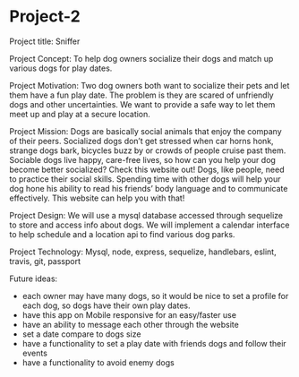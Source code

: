 # Project-2

Project title: Sniffer

Project Concept: To help dog owners socialize their dogs and match up various dogs for play dates.

Project Motivation: Two dog owners both want to socialize their pets and let them have a fun play date.  The problem is they are scared of unfriendly dogs and other uncertainties.  We want to provide a safe way to let them meet up and play at a secure location.

Project Mission: Dogs are basically social animals that enjoy the company of their peers. Socialized dogs don’t get stressed when car horns honk, strange dogs bark, bicycles buzz by or crowds of people cruise past them. Sociable dogs live happy, care-free lives, so how can you help your dog become better socialized? Check this website out! Dogs, like people, need to practice their social skills. Spending time with other dogs will help your dog hone his ability to read his friends’ body language and to communicate effectively. This website can help you with that!

Project Design: We will use a mysql database accessed through sequelize to store and access info about dogs.  We will implement a calendar interface to help schedule and a location api to find various dog parks.

Project Technology: Mysql, node, express, sequelize, handlebars, eslint, travis, git, passport

Future ideas: 
 - each owner may have many dogs, so it would be nice to set a profile for each dog, so dogs have their own play dates.
 - have this app on Mobile responsive for an easy/faster use
 - have an ability to message each other through the website
 - set a date compare to dogs size 
 - have a functionality to set a play date with friends dogs and follow their events
 - have a functionality to avoid enemy dogs


